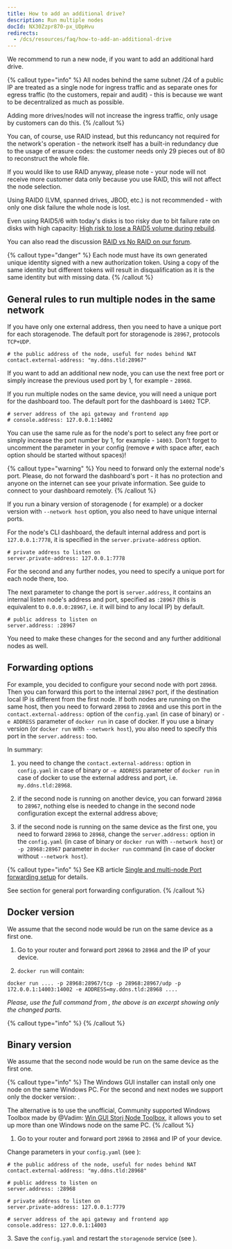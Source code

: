 ```yaml
---
title: How to add an additional drive?
description: Run multiple nodes
docId: NX30Zzpr870-px_UDpHvu
redirects:
  - /dcs/resources/faq/how-to-add-an-additional-drive
---
```


We recommend to run a new node, if you want to add an additional hard drive.

{% callout type="info"  %}
All nodes behind the same subnet /24 of a public IP are treated as a single node for ingress traffic and as separate ones for egress traffic (to the customers, repair and audit) - this is because we want to be decentralized as much as possible.

Adding more drives/nodes will not increase the ingress traffic, only usage by customers can do this.
{% /callout %}

You can, of course, use RAID instead, but this reduncancy not required for the network's operation - the network itself has a built-in redundancy due to the usage of erasure codes: the customer needs only 29 pieces out of 80 to reconstruct the whole file.

If you would like to use RAID anyway, please note - your node will not receive more customer data only because you use RAID, this will not affect the node selection.

Using RAID0 (LVM, spanned drives, JBOD, etc.) is not recommended - with only one disk failure the whole node is lost.

Even using RAID5/6 with today's disks is too risky due to bit failure rate on disks with high capacity: [High risk to lose a RAID5 volume during rebuild](https://forum.storj.io/t/hardware-configuration-and-receiving-mail-with-token/6445/4?u=alexey).

You can also read the discussion [RAID vs No RAID on our forum](https://forum.storj.io/t/raid-vs-no-raid-choice/6776).

{% callout type="danger"  %}
Each node must have its own generated unique identity signed with a new authorization token. Using a copy of the same identity but different tokens will result in disqualification as it is the same identity but with missing data.
{% /callout %}

## General rules to run multiple nodes in the same network

If you have only one external address, then you need to have a unique port for each storagenode. The default port for storagenode is `28967`, protocols `TCP+UDP`.&#x20;

```Text
# the public address of the node, useful for nodes behind NAT
contact.external-address: "my.ddns.tld:28967"
```

If you want to add an additional new node, you can use the next free port or simply increase the previous used port by 1, for example - `28968`.

If you run multiple nodes on the same device, you will need a unique port for the dashboard too. The default port for the dashboard is `14002` TCP.&#x20;

```Text
# server address of the api gateway and frontend app
# console.address: 127.0.0.1:14002
```

You can use the same rule as for the node's port to select any free port or simply increase the port number by 1, for example - `14003`. Don't forget to uncomment the parameter in your config (remove `#` with space after, each option should be started without spaces)!

{% callout type="warning"  %}
You need to forward only the external node's port. Please, do not forward the dashboard's port - it has no protection and anyone on the internet can see your private information. See [](docId:mZulkrp1H1Igv1BBTPsTC) guide to connect to your dashboard remotely.
{% /callout %}

If you run a binary version of storagenode ([](docId:5shJebpS3baWj6LDV5ANQ) for example) or a docker version with `--network host` option, you also need to have unique internal ports.

For the node's CLI dashboard, the default internal address and port is `127.0.0.1:7778`, it is specified in the `server.private-address` option.&#x20;

```Text
# private address to listen on
server.private-address: 127.0.0.1:7778
```

For the second and any further nodes, you need to specify a unique port for each node there, too.

The next parameter to change the port is `server.address`, it contains an internal listen node's address and port, specified as `:28967` (this is equivalent to `0.0.0.0:28967`, i.e. it will bind to any local IP) by default.

```Text
# public address to listen on
server.address: :28967
```

You need to make these changes for the second and any further additional nodes as well.

## Forwarding options

For example, you decided to configure your second node with port `28968`. Then you can forward this port to the internal `28967` port, if the destination local IP is different from the first node. If both nodes are running on the same host, then you need to forward `28968` to `28968` and use this port in the `contact.external-address:` option of the `config.yaml` (in case of binary) or `-e ADDRESS` parameter of `docker run` in case of docker. If you use a binary version (or `docker run` with `--network host`), you also need to specify this port in the `server.address:` too.

In summary:

1.  you need to change the `contact.external-address:` option in `config.yaml` in case of binary or `-e ADDRESS` parameter of `docker run` in case of docker to use the external address and port, i.e. `my.ddns.tld:28968`.

2.  if the second node is running on another device, you can forward `28968` to `28967`, nothing else is needed to change in the second node configuration except the external address above;

3.  if the second node is running on the same device as the first one, you need to forward `28968` to `28968`, change the `server.address:` option in the `config.yaml` (in case of binary or `docker run` with `--network host`) or `-p 28968:28967` parameter in `docker run` command (in case of docker without `--network host`).

{% callout type="info"  %}
See KB article [Single and multi-node Port forwarding setup](https://support.storj.io/hc/en-us/articles/360042343052-Single-and-multi-node-Port-forwarding-setup) for details.

See [](docId:y0jltT-HzKPmDefi532sd) section for general port forwarding configuration.
{% /callout %}

## Docker version

We assume that the second node would be run on the same device as a first one.

1.  Go to your router and forward port `28968` to `28968` and the IP of your device.

2.  `docker run` will contain:

```Text
docker run .... -p 28968:28967/tcp -p 28968:28967/udp -p 172.0.0.1:14003:14002 -e ADDRESS=my.ddns.tld:28968 ....
```

_Please, use the full command from_ [](docId:HaDkV_0aWg9OJoBe53o-J)_, the above is an excerpt showing only the changed parts._

{% callout type="info"  %}
[](docId:bMlttgapdFJxCNAULJDIv)&#x20;
{% /callout %}

## Binary version

We assume that the second node would be run on the same device as the first one.

{% callout type="info"  %}
The Windows GUI installer can install only one node on the same Windows PC. For the second and next nodes we support only the docker version: [](docId:oYWv1yri9PgUlcbT6s-9l).

The alternative is to use the unofficial, Community supported Windows Toolbox made by @Vadim: [Win GUI Storj Node Toolbox](https://forum.storj.io/t/win-gui-storj-node-toolbox/4381), it allows you to set up more than one Windows node on the same PC.
{% /callout %}

1.  Go to your router and forward port `28968` to `28968` and IP of your device.

Change parameters in your `config.yaml` (see [](docId:gDXZgLlP_rcSW8SuflgqS)):

```Text
# the public address of the node, useful for nodes behind NAT
contact.external-address: "my.ddns.tld:28968"
```

```Text
# public address to listen on
server.address: :28968
```

```Text
# private address to listen on
server.private-address: 127.0.0.1:7779
```

```Text
# server address of the api gateway and frontend app
console.address: 127.0.0.1:14003
```

3\. Save the `config.yaml` and restart the `storagenode` service (see [](docId:Zh_lD6UPciHT53wOWuAoD)).
